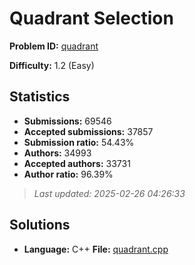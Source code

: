 # Quadrant Selection

**Problem ID:** [quadrant](https://open.kattis.com/problems/quadrant)

**Difficulty:** 1.2 (Easy)

## Statistics

- **Submissions:** 69546
- **Accepted submissions:** 37857
- **Submission ratio:** 54.43%
- **Authors:** 34993
- **Accepted authors:** 33731
- **Author ratio:** 96.39%

> *Last updated: 2025-02-26 04:26:33*

## Solutions

- **Language:** C++
  **File:** [quadrant.cpp](./quadrant.cpp)
